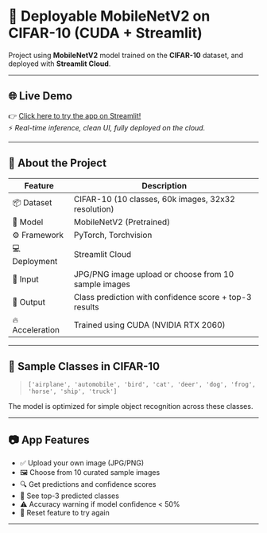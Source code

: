 # 🚀 Deployable MobileNetV2 on CIFAR-10 (CUDA + Streamlit)

Project using **MobileNetV2** model trained on the **CIFAR-10** dataset, and deployed with **Streamlit Cloud**.

---

## 🌐 Live Demo

👉 [Click here to try the app on Streamlit!](https://deployable-mobilenetv2-on-cifar-10-v1.streamlit.app/)  
⚡ *Real-time inference, clean UI, fully deployed on the cloud.*

---

## 🧠 About the Project

| Feature                     | Description                                            |
|-----------------------------|--------------------------------------------------------|
| 📦 Dataset                 | CIFAR-10 (10 classes, 60k images, 32x32 resolution)    |
| 🧠 Model                   | MobileNetV2 (Pretrained)                               |
| ⚙️ Framework               | PyTorch, Torchvision                                   |
| 💻 Deployment              | Streamlit Cloud                                        |
| 🧪 Input                   | JPG/PNG image upload or choose from 10 sample images   |
| 🚀 Output                  | Class prediction with confidence score + top-3 results |
| 🔥 Acceleration            | Trained using CUDA (NVIDIA RTX 2060)                   |

---

## 📸 Sample Classes in CIFAR-10

> `['airplane', 'automobile', 'bird', 'cat', 'deer', 'dog', 'frog', 'horse', 'ship', 'truck']`
> 
The model is optimized for simple object recognition across these classes.

---

## 📷 App Features

- ✅ Upload your own image (JPG/PNG)
- 🖼️ Choose from 10 curated sample images
- 🔍 Get predictions and confidence scores
- 🔢 See top-3 predicted classes
- ⚠️ Accuracy warning if model confidence < 50%
- 🧼 Reset feature to try again

---
